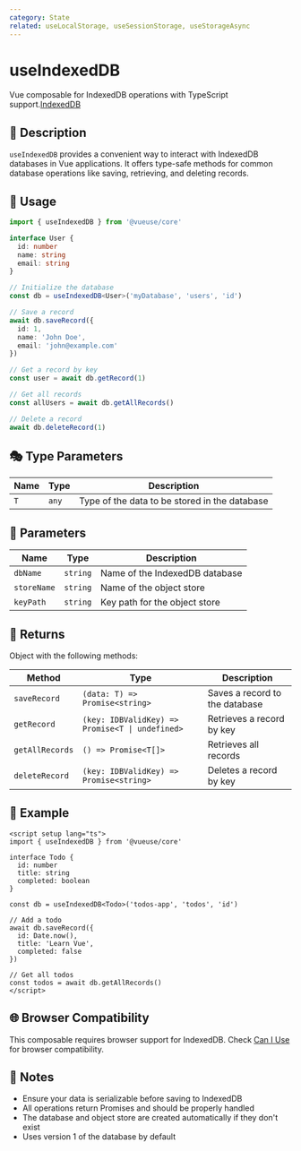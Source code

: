 ```yaml
---
category: State
related: useLocalStorage, useSessionStorage, useStorageAsync
---
```


# useIndexedDB

Vue composable for IndexedDB operations with TypeScript support.[IndexedDB](https://developer.mozilla.org/en-US/docs/Web/API/IndexedDB_API)

## 📖 Description

`useIndexedDB` provides a convenient way to interact with IndexedDB databases in Vue applications. It offers type-safe methods for common database operations like saving, retrieving, and deleting records.

## 🦄 Usage

```typescript
import { useIndexedDB } from '@vueuse/core'

interface User {
  id: number
  name: string
  email: string
}

// Initialize the database
const db = useIndexedDB<User>('myDatabase', 'users', 'id')

// Save a record
await db.saveRecord({
  id: 1,
  name: 'John Doe',
  email: 'john@example.com'
})

// Get a record by key
const user = await db.getRecord(1)

// Get all records
const allUsers = await db.getAllRecords()

// Delete a record
await db.deleteRecord(1)
```

## 🎭 Type Parameters

| Name | Type  | Description                                   |
| ---- | ----- | --------------------------------------------- |
| `T`  | `any` | Type of the data to be stored in the database |

## 📑 Parameters

| Name        | Type     | Description                    |
| ----------- | -------- | ------------------------------ |
| `dbName`    | `string` | Name of the IndexedDB database |
| `storeName` | `string` | Name of the object store       |
| `keyPath`   | `string` | Key path for the object store  |

## 🔄 Returns

Object with the following methods:

| Method          | Type                                            | Description                    |
| --------------- | ----------------------------------------------- | ------------------------------ |
| `saveRecord`    | `(data: T) => Promise<string>`                  | Saves a record to the database |
| `getRecord`     | `(key: IDBValidKey) => Promise<T \| undefined>` | Retrieves a record by key      |
| `getAllRecords` | `() => Promise<T[]>`                            | Retrieves all records          |
| `deleteRecord`  | `(key: IDBValidKey) => Promise<string>`         | Deletes a record by key        |

## 🧩 Example

```vue
<script setup lang="ts">
import { useIndexedDB } from '@vueuse/core'

interface Todo {
  id: number
  title: string
  completed: boolean
}

const db = useIndexedDB<Todo>('todos-app', 'todos', 'id')

// Add a todo
await db.saveRecord({
  id: Date.now(),
  title: 'Learn Vue',
  completed: false
})

// Get all todos
const todos = await db.getAllRecords()
</script>
```

## 🌐 Browser Compatibility

This composable requires browser support for IndexedDB. Check [Can I Use](https://caniuse.com/indexeddb) for browser compatibility.

## 📝 Notes

- Ensure your data is serializable before saving to IndexedDB
- All operations return Promises and should be properly handled
- The database and object store are created automatically if they don't exist
- Uses version 1 of the database by default
